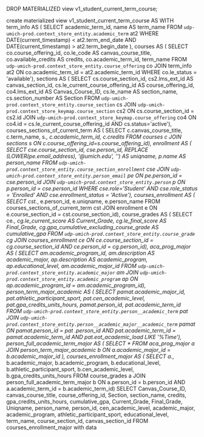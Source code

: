 DROP MATERIALIZED view v1_student_current_term_course;

create materialized view v1_student_current_term_course AS
WITH
 term_info AS (
 SELECT
   academic_term_id,
   name AS term_name
 FROM
   `udp-umich-prod.context_store_entity.academic_term` at2
 WHERE
   DATE(current_timestamp) < at2.term_end_date
   AND DATE(current_timestamp) > at2.term_begin_date ),
 courses AS (
 SELECT
   co.course_offering_id,
   co.le_code AS canvas_course_title,
   co.available_credits AS credits,
   co.academic_term_id,
   term_name
 FROM
   `udp-umich-prod.context_store_entity.course_offering` co
 JOIN
   term_info at2
 ON
   co.academic_term_id = at2.academic_term_id
 WHERE
   co.le_status = 'available'),
 sections AS (
 SELECT
   cs.course_section_id,
   cs2.lms_ext_id AS canvas_section_id,
   cs.le_current_course_offering_id AS course_offering_id,
   co4.lms_ext_id AS Canvas_Course_ID,
   cs.le_name AS section_name,
   cs.section_number AS Section
 FROM
   `udp-umich-prod.context_store_entity.course_section` cs
 JOIN
   `udp-umich-prod.context_store_keymap.course_section` cs2
 ON
   cs.course_section_id = cs2.id
 JOIN
   `udp-umich-prod.context_store_keymap.course_offering` co4
 ON
   co4.id = cs.le_current_course_offering_id
   AND cs.status='active'),
 courses_sections_of_current_term AS (
 SELECT
   c.canvas_course_title,
   c.term_name,
   s.*,
   c.academic_term_id,
   c.credits
 FROM
   courses c
 JOIN
   sections s
 ON
   c.course_offering_id=s.course_offering_id),
 enrollment AS (
 SELECT
   cse.course_section_id,
   cse.person_id,
   REPLACE (LOWER(pe.email_address), '@umich.edu', '') AS uniqname,
   p.name AS person_name
 FROM
   `udp-umich-prod.context_store_entity.course_section_enrollment` cse
 JOIN
   `udp-umich-prod.context_store_entity.person_email` pe
 ON
   pe.person_id = cse.person_id
 JOIN
   `udp-umich-prod.context_store_entity.person` p
 ON
   p.person_id = cse.person_id
 WHERE
   cse.role='Student'
   AND cse.role_status = 'Enrolled'
   AND cse.enrollment_status = 'Active'),
 courses_enrollment AS (
 SELECT
   cst.*,
   e.person_id,
   e.uniqname,
   e.person_name
 FROM
   courses_sections_of_current_term cst
 JOIN
   enrollment e
 ON
   e.course_section_id = cst.course_section_id),
 course_grades AS (
 SELECT
   ce.*,
   cg.le_current_score AS Current_Grade,
   cg.le_final_score AS Final_Grade,
   cg.gpa_cumulative_excluding_course_grade AS cumulative_gpa
 FROM
   `udp-umich-prod.context_store_entity.course_grade` cg
 JOIN
   courses_enrollment ce
 ON
   ce.course_section_id = cg.course_section_id
   AND ce.person_id = cg.person_id),
 aca_prog_major AS (
 SELECT
   am.academic_program_id,
   am.description AS academic_major,
   ap.description AS academic_program,
   ap.educational_level,
   am.academic_major_id
 FROM
   `udp-umich-prod.context_store_entity.academic_major` am
 JOIN
   `udp-umich-prod.context_store_entity.academic_program` ap
 ON
   ap.academic_program_id = am.academic_program_id),
 person_term_major_academic AS (
 SELECT
   pamat.academic_major_id,
   pat.athletic_participant_sport,
   pat.cen_academic_level,
   pat.gpa_credits_units_hours,
   pamat.person_id,
   pat.academic_term_id
 FROM
   `udp-umich-prod.context_store_entity.person__academic_term` pat
 JOIN
   `udp-umich-prod.context_store_entity.person__academic_major__academic_term` pamat
 ON
   pamat.person_id = pat .person_id
   AND pat.academic_term_id = pamat.academic_term_id
   AND pat.eot_academic_load LIKE '%Time'),
 person_full_academic_term_major AS (
 SELECT
   *
 FROM
   aca_prog_major a
 JOIN
   person_term_major_academic b
 ON
   a.academic_major_id = b.academic_major_id ),
 courses_enrollment_major AS (
 SELECT
   a.*,
   b.academic_major,
   b.academic_program,
   b.educational_level,
   b.athletic_participant_sport,
   b.cen_academic_level,
   b.gpa_credits_units_hours
 FROM
   course_grades a
 JOIN
   person_full_academic_term_major b
 ON
   a.person_id = b.person_id
   AND a.academic_term_id = b.academic_term_id)
SELECT
 Canvas_Course_ID,
 canvas_course_title,
 course_offering_id,
 Section,
 section_name,
 credits,
 gpa_credits_units_hours,
 cumulative_gpa,
 Current_Grade,
 Final_Grade,
 Uniqname,
 person_name,
 person_id,
 cen_academic_level,
 academic_major,
 academic_program,
 athletic_participant_sport,
 educational_level,
 term_name,
 course_section_id,
 canvas_section_id
FROM
 courses_enrollment_major
with data


